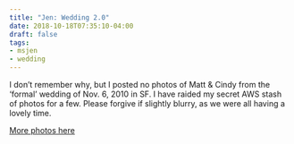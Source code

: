 ```yaml
---
title: "Jen: Wedding 2.0"
date: 2018-10-18T07:35:10-04:00
draft: false
tags:
- msjen
- wedding
---
```


I don’t remember why, but I posted no photos of Matt & Cindy from the ‘formal’ wedding of Nov. 6, 2010 in SF. I have raided my secret AWS stash of photos for a few. Please forgive if slightly blurry, as we were all having a lovely time.

[More photos here](https://blackphoebe.com/msjen/2010/11/wedding_20/)
